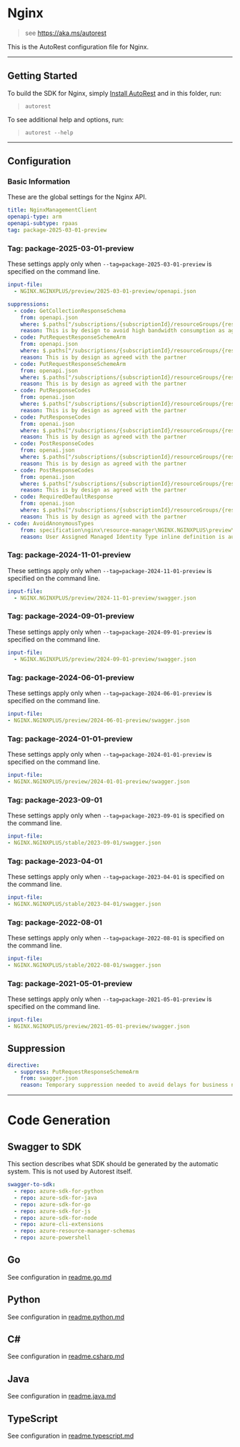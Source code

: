 # Nginx

> see https://aka.ms/autorest

This is the AutoRest configuration file for Nginx.



---
## Getting Started
To build the SDK for Nginx, simply [Install AutoRest](https://aka.ms/autorest/install) and in this folder, run:

> `autorest`

To see additional help and options, run:

> `autorest --help`
---

## Configuration



### Basic Information
These are the global settings for the Nginx API.

``` yaml
title: NginxManagementClient
openapi-type: arm
openapi-subtype: rpaas
tag: package-2025-03-01-preview
```

### Tag: package-2025-03-01-preview

These settings apply only when `--tag=package-2025-03-01-preview` is specified on the command line.

```yaml $(tag) == 'package-2025-03-01-preview'
input-file:
  - NGINX.NGINXPLUS/preview/2025-03-01-preview/openapi.json

suppressions:
  - code: GetCollectionResponseSchema
    from: openapi.json
    where: $.paths["/subscriptions/{subscriptionId}/resourceGroups/{resourceGroupName}/providers/Nginx.NginxPlus/nginxDeployments/{deploymentName}/wafPolicies"]
    reason: This is by design to avoid high bandwidth consumption as agreed with the partner
  - code: PutRequestResponseSchemeArm
    from: openapi.json
    where: $.paths["/subscriptions/{subscriptionId}/resourceGroups/{resourceGroupName}/providers/Nginx.NginxPlus/nginxDeployments/{nginxDeploymentName}/apiKeys/{apiKeyName}"]
    reason: This is by design as agreed with the partner
  - code: PutRequestResponseSchemeArm
    from: openapi.json
    where: $.paths["/subscriptions/{subscriptionId}/resourceGroups/{resourceGroupName}/providers/Nginx.NginxPlus/nginxDeployments/{nginxDeploymentName}/configurations/{configurationName}"]
    reason: This is by design as agreed with the partner
  - code: PutResponseCodes
    from: openai.json
    where: $.paths["/subscriptions/{subscriptionId}/resourceGroups/{resourceGroupName}/providers/Nginx.NginxPlus/nginxDeployments/{nginxDeploymentName}/apiKeys/{apiKeyName}"]
    reason: This is by design as agreed with the partner
  - code: PutResponseCodes
    from: openai.json
    where: $.paths["/subscriptions/{subscriptionId}/resourceGroups/{resourceGroupName}/providers/Nginx.NginxPlus/nginxDeployments/{nginxDeploymentName}/configurations/{configurationName}"]
    reason: This is by design as agreed with the partner
  - code: PostResponseCodes
    from: openai.json
    where: $.paths["/subscriptions/{subscriptionId}/resourceGroups/{resourceGroupName}/providers/Nginx.NginxPlus/nginxDeployments/{nginxDeploymentName}/configurations/{configurationName}/analyze"]
    reason: This is by design as agreed with the partner
  - code: PostResponseCodes
    from: openai.json
    where: $.paths["/subscriptions/{subscriptionId}/resourceGroups/{resourceGroupName}/providers/Nginx.NginxPlus/nginxDeployments/{nginxDeploymentName}/listDefaultWafPolicies"]
    reason: This is by design as agreed with the partner
  - code: RequiredDefaultResponse
    from: openai.json
    where: $.paths["/subscriptions/{subscriptionId}/resourceGroups/{resourceGroupName}/providers/Nginx.NginxPlus/nginxDeployments/{nginxDeploymentName}/listDefaultWafPolicies"]
    reason: This is by design as agreed with the partner
- code: AvoidAnonymousTypes
    from: specification\nginx\resource-manager\NGINX.NGINXPLUS\preview\2025-03-01-preview\openapi.json
    reason: User Assigned Managed Identity Type inline definition is automtaically added to json.
```

### Tag: package-2024-11-01-preview

These settings apply only when `--tag=package-2024-11-01-preview` is specified on the command line.

```yaml $(tag) == 'package-2024-11-01-preview'
input-file:
  - NGINX.NGINXPLUS/preview/2024-11-01-preview/swagger.json
```

### Tag: package-2024-09-01-preview

These settings apply only when `--tag=package-2024-09-01-preview` is specified on the command line.

```yaml $(tag) == 'package-2024-09-01-preview'
input-file:
  - NGINX.NGINXPLUS/preview/2024-09-01-preview/swagger.json
```

### Tag: package-2024-06-01-preview

These settings apply only when `--tag=package-2024-06-01-preview` is specified on the command line.

``` yaml $(tag) == 'package-2024-06-01-preview'
input-file:
- NGINX.NGINXPLUS/preview/2024-06-01-preview/swagger.json
```


### Tag: package-2024-01-01-preview

These settings apply only when `--tag=package-2024-01-01-preview` is specified on the command line.

``` yaml $(tag) == 'package-2024-01-01-preview'
input-file:
- NGINX.NGINXPLUS/preview/2024-01-01-preview/swagger.json
```

### Tag: package-2023-09-01

These settings apply only when `--tag=package-2023-09-01` is specified on the command line.

``` yaml $(tag) == 'package-2023-09-01'
input-file:
- NGINX.NGINXPLUS/stable/2023-09-01/swagger.json
```


### Tag: package-2023-04-01

These settings apply only when `--tag=package-2023-04-01` is specified on the command line.

``` yaml $(tag) == 'package-2023-04-01'
input-file:
- NGINX.NGINXPLUS/stable/2023-04-01/swagger.json
```

### Tag: package-2022-08-01

These settings apply only when `--tag=package-2022-08-01` is specified on the command line.

``` yaml $(tag) == 'package-2022-08-01'
input-file:
- NGINX.NGINXPLUS/stable/2022-08-01/swagger.json
```

### Tag: package-2021-05-01-preview

These settings apply only when `--tag=package-2021-05-01-preview` is specified on the command line.

``` yaml $(tag) == 'package-2021-05-01-preview'
input-file:
- NGINX.NGINXPLUS/preview/2021-05-01-preview/swagger.json
```

## Suppression
``` yaml
directive:
  - suppress: PutRequestResponseSchemeArm
    from: swagger.json
    reason: Temporary suppression needed to avoid delays for business needs and maintain production timelines. It's also approved before in previous PR in private repo.
```    
---

# Code Generation

## Swagger to SDK

This section describes what SDK should be generated by the automatic system.
This is not used by Autorest itself.

``` yaml $(swagger-to-sdk)
swagger-to-sdk:
  - repo: azure-sdk-for-python
  - repo: azure-sdk-for-java
  - repo: azure-sdk-for-go
  - repo: azure-sdk-for-js
  - repo: azure-sdk-for-node
  - repo: azure-cli-extensions
  - repo: azure-resource-manager-schemas
  - repo: azure-powershell
```

## Go

See configuration in [readme.go.md](./readme.go.md)

## Python

See configuration in [readme.python.md](./readme.python.md)

## C#

See configuration in [readme.csharp.md](./readme.csharp.md)

## Java

See configuration in [readme.java.md](./readme.java.md)

## TypeScript

See configuration in [readme.typescript.md](./readme.typescript.md)
